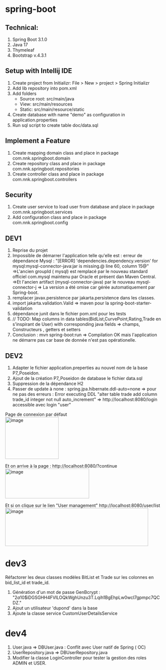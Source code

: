 # spring-boot
## Technical:

1. Spring Boot 3.1.0
2. Java 17
3. Thymeleaf
4. Bootstrap v.4.3.1


## Setup with Intellij IDE
1. Create project from Initializr: File > New > project > Spring Initializr
2. Add lib repository into pom.xml
3. Add folders
    - Source root: src/main/java
    - View: src/main/resources
    - Static: src/main/resource/static
4. Create database with name "demo" as configuration in application.properties
5. Run sql script to create table doc/data.sql

## Implement a Feature
1. Create mapping domain class and place in package com.nnk.springboot.domain
2. Create repository class and place in package com.nnk.springboot.repositories
3. Create controller class and place in package com.nnk.springboot.controllers

## Security
1. Create user service to load user from  database and place in package com.nnk.springboot.services
2. Add configuration class and place in package com.nnk.springboot.config

## DEV1
1. Reprise du projet
2. Impossible de démarrer l'application telle qu'elle est :
   erreur de dépendance Mysql : "[ERROR] 'dependencies.dependency.version' for mysql:mysql-connector-java:jar is missing.@ line 60, column 15@"
   =>L'ancien groupId ( mysql) est remplacé par le nouveau standard officiel com.mysql maintenu par Oracle et présent dan Maven Central.
   =>Et l'ancien artifact (mysql-connector-java) par le nouveau mysql-connector-j
   => La version a été omise car gérée automatiquement par Spring-boot.
3. remplacer javax.persistence par  jakarta.persistence dans les classes.
4. import jakarta.validation.Valid => maven pour la spring-boot-starter-validation
5. dépendance junit dans le fichier pom.xml pour les tests
6. // TODO: Map columns in data tables(BidList,CurvePoint,Rating,Trade en s'inspirant de User)  with corresponding java fields 
   => champs, Constructeurs , getters et setters
7. Conclusion : mvn spring-boot:run => Compilation OK mais l'application ne démarre pas car base de donnée n'est pas opérationelle.

## DEV2
1. Adapter le fichier application.preperties au nouvel nom de la base P7_Poseidon.
2. Ajout de la création P7_Poseidon de database  le fichier data.sql
3. Suppression de la dépendance H2
4. Passer de update à none : spring.jpa.hibernate.ddl-auto=none => pour ne pas des erreurs : Error executing DDL "alter table trade add column trade_id integer not null auto_increment" 
=> http://localhost:8080/login accessible avec login "user"

Page de connexion par défaut  
<img width="172" height="135" alt="image" src="https://github.com/user-attachments/assets/97f5cf6e-6b7f-43b8-a538-1d93cd8832d0" />

Et on arrive à la page : http://localhost:8080/?continue  
<img width="270" height="96" alt="image" src="https://github.com/user-attachments/assets/17fe7593-96d8-4526-a853-92bf410dc542" />

Et si on clique sur le lien "User management" http://localhost:8080/user/list   
<img width="460" height="122" alt="image" src="https://github.com/user-attachments/assets/d8fdc424-c3df-4269-b5fb-7563691366a1" />

# dev3
Réfactorer les deux classes modèles BitList et Trade sur les colonnes en bid_list_id et trade_id.
1. Génération d'un mot de passe GenBcrypt : "$2a$10$iDGSGHH4FVlLOQkWghUnzu3T.Lqih1BgEhpLw0wcI7gpmpc7QCDZ."
2. Ajout un utilisateur 'dupond' dans la base
3. Ajoute la classe service CustomUserDetailsService

# dev4
1. User.java => DBUser.java  : Conflit avec User natif de Spring ( OC)
2. UserRepository.java => DBUserRepository.java
3. Modifier la classe LoginController pour tester la gestion des roles ADMIN et USER.






